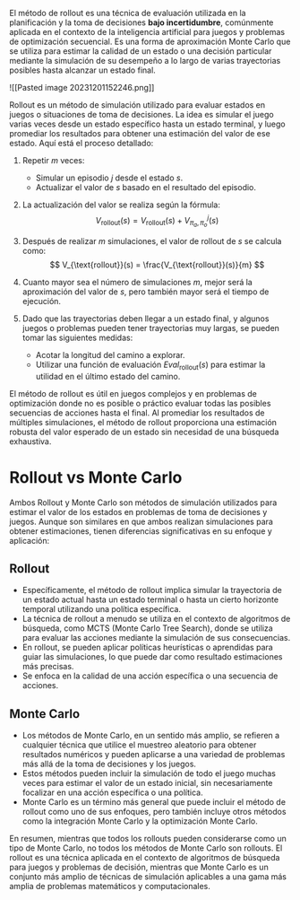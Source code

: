 El método de rollout es una técnica de evaluación utilizada en la planificación y la toma de decisiones **bajo incertidumbre**, comúnmente aplicada en el contexto de la inteligencia artificial para juegos y problemas de optimización secuencial. Es una forma de aproximación Monte Carlo que se utiliza para estimar la calidad de un estado o una decisión particular mediante la simulación de su desempeño a lo largo de varias trayectorias posibles hasta alcanzar un estado final.

![[Pasted image 20231201152246.png]]


Rollout es un método de simulación utilizado para evaluar estados en juegos o situaciones de toma de decisiones. La idea es simular el juego varias veces desde un estado específico hasta un estado terminal, y luego promediar los resultados para obtener una estimación del valor de ese estado. Aquí está el proceso detallado:

1. Repetir $m$ veces:
   - Simular un episodio $j$ desde el estado $s$.
   - Actualizar el valor de $s$ basado en el resultado del episodio.

2. La actualización del valor se realiza según la fórmula:
   $$ V_{\text{rollout}}(s) = V_{\text{rollout}}(s) + V^j_{\pi_a,\pi_o}(s) $$

3. Después de realizar $m$ simulaciones, el valor de rollout de $s$ se calcula como:
   $$ V_{\text{rollout}}(s) = \frac{V_{\text{rollout}}(s)}{m} $$

4. Cuanto mayor sea el número de simulaciones $m$, mejor será la aproximación del valor de $s$, pero también mayor será el tiempo de ejecución.

5. Dado que las trayectorias deben llegar a un estado final, y algunos juegos o problemas pueden tener trayectorias muy largas, se pueden tomar las siguientes medidas:
   - Acotar la longitud del camino a explorar.
   - Utilizar una función de evaluación $Eval_{\text{rollout}}(s)$ para estimar la utilidad en el último estado del camino.

El método de rollout es útil en juegos complejos y en problemas de optimización donde no es posible o práctico evaluar todas las posibles secuencias de acciones hasta el final. Al promediar los resultados de múltiples simulaciones, el método de rollout proporciona una estimación robusta del valor esperado de un estado sin necesidad de una búsqueda exhaustiva.

# Rollout vs Monte Carlo

Ambos Rollout y Monte Carlo son métodos de simulación utilizados para estimar el valor de los estados en problemas de toma de decisiones y juegos. Aunque son similares en que ambos realizan simulaciones para obtener estimaciones, tienen diferencias significativas en su enfoque y aplicación:

## Rollout
- Específicamente, el método de rollout implica simular la trayectoria de un estado actual hasta un estado terminal o hasta un cierto horizonte temporal utilizando una política específica.
- La técnica de rollout a menudo se utiliza en el contexto de algoritmos de búsqueda, como MCTS (Monte Carlo Tree Search), donde se utiliza para evaluar las acciones mediante la simulación de sus consecuencias.
- En rollout, se pueden aplicar políticas heurísticas o aprendidas para guiar las simulaciones, lo que puede dar como resultado estimaciones más precisas.
- Se enfoca en la calidad de una acción específica o una secuencia de acciones.

## Monte Carlo
- Los métodos de Monte Carlo, en un sentido más amplio, se refieren a cualquier técnica que utilice el muestreo aleatorio para obtener resultados numéricos y pueden aplicarse a una variedad de problemas más allá de la toma de decisiones y los juegos.
- Estos métodos pueden incluir la simulación de todo el juego muchas veces para estimar el valor de un estado inicial, sin necesariamente focalizar en una acción específica o una política.
- Monte Carlo es un término más general que puede incluir el método de rollout como uno de sus enfoques, pero también incluye otros métodos como la integración Monte Carlo y la optimización Monte Carlo.

En resumen, mientras que todos los rollouts pueden considerarse como un tipo de Monte Carlo, no todos los métodos de Monte Carlo son rollouts. El rollout es una técnica aplicada en el contexto de algoritmos de búsqueda para juegos y problemas de decisión, mientras que Monte Carlo es un conjunto más amplio de técnicas de simulación aplicables a una gama más amplia de problemas matemáticos y computacionales.
